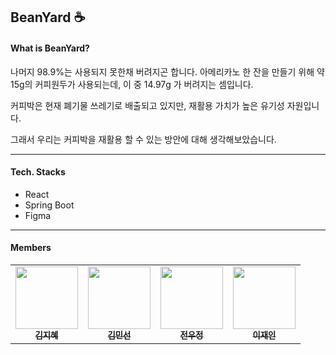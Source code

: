 ## BeanYard :coffee:
#### What is BeanYard?
<p>나머지 98.9%는 사용되지 못한채 버려지곤 합니다. 아메리카노 한 잔을 만들기 위해 약 15g의 커피원두가 사용되는데, 이 중 14.97g 가 버려지는 셈입니다.</p>
<p>커피박은 현재 폐기물 쓰레기로 배출되고 있지만, 재활용 가치가 높은 유기성 자원입니다.</p>
<p>그래서 우리는 커피박을 재활용 할 수 있는 방안에 대해 생각해보았습니다.</p>

--------

#### Tech. Stacks
- React
- Spring Boot
- Figma

--------

#### Members
<table>
<tr>
    <td align="center"><a href="https://github.com/asd3638"><img src="https://github.com/asd3638.png" width="100px;" alt=""/><br /><sub><b>김지혜</b></sub></a><br /></td>
    <td align="center"><a href="https://github.com/k12ms26"><img src="https://github.com/k12ms26.png" width="100px;" alt=""/><br /><sub><b>김민선</b></sub></a><br /></td>
    <td align="center"><a href="https://github.com/Woojung0618"><img src="https://github.com/Woojung0618.png" width="100px;" alt=""/><br /><sub><b>전우정</b></sub></a><br /></td>
    <td align="center"><a href="https://github.com/leeejaaane"><img src="https://github.com/leeejaaane.png" width="100px;" alt=""/><br /><sub><b>이재인</b></sub></a><br /></td>
<tr>
</table>
